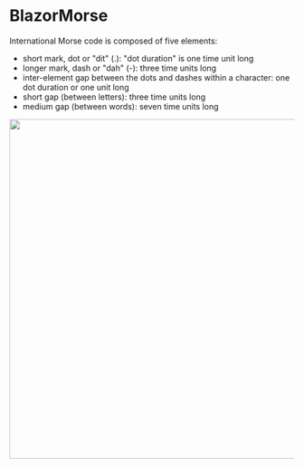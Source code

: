 # BlazorMorse

International Morse code is composed of five elements:

+ short mark, dot or "dit" (.): "dot duration" is one time unit long
+ longer mark, dash or "dah" (-): three time units long
+ inter-element gap between the dots and dashes within a character: one dot duration or one unit long
+ short gap (between letters): three time units long
+ medium gap (between words): seven time units long

<img src="https://upload.wikimedia.org/wikipedia/commons/thumb/4/4e/Morsetaste.jpg/1920px-Morsetaste.jpg" width="600">